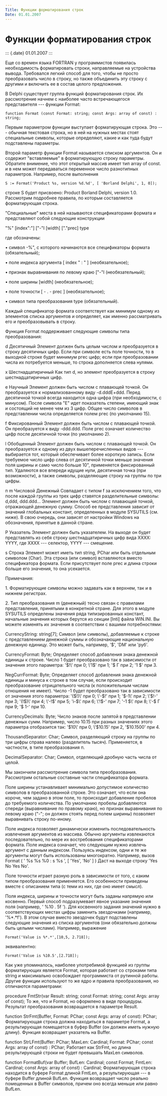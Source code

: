 ```yaml
---
Title: Функции форматирования строк
Date: 01.01.2007
---
```



Функции форматирования строк
============================

::: {.date}
01.01.2007
:::

Еще со времен языка FORTRAN у программистов появилась необходимость
форматировать строки, направляемые на устройства вывода. Требовался
легкий способ для того, чтобы не просто преобразовать число в строку, но
также объединить эту строку с другими и включить ее в состав целого
предложения.

В Delphi существует группа функций форматирования строк. Их рассмотрение
начнем с наиболее часто встречающегося представителя --- функции Format:

    function Format (const Format: string; const Args: array of const) : string;

Первым параметром функции выступает форматирующая строка. Это ---
обычная текстовая строка, но в ней на нужных местах стоят специальные
символы, которые определяют, какие и как туда будут подставлены
параметры.

Второй параметр функции Format называется списком аргументов. Он и
содержит \"вставляемые\" в форматирующую строку параметры. Обратите
внимение, что этот открытый массив имеет тип array of const. и в нем
может передаваться переменное число разнотипных параметров. Например,
после выполнения

    S := Format('Product %s, version %d.%d', [ 'Borland Delphi', 1, 0]);

строке S будет присвоено: Product Borland Delphi, version 1.0.
Рассмотрим подробнее правила, по которьм составляется форматирующая
строка.

\"Специальные\" места в ней называются спецификаторами формата и
представляют собой следующие конструкции

\"%\" \[index\":\"\] \[\"-\"I \[width\] \[\".\"prec\] type

где обозначены:

• символ -%\", с которого начинаются все спецификаторы формата
(обязательный);

• поле индекса аргумента \[ index \" : \" \] (необязательное);

• признак выравнивания по левому краю \[\"-\"I (необязательный);

• поле ширины \[width\] (необязательное);

• поле точности \[ - . - prec \] (необязательное);

• символ типа преобразования type (обязательный).

Каждый спецификатор формата соответствует как минимум одному из
элементов списка аргументов и определяет, как именно рассматривать его и
преобразовывать в строку.

Функция Format поддерживает следующие символы типа преобразования:

d        Десятичный        Элемент должен быть целым числом и
преобразуется в строку десятичных цифр. Если при символе есть поле
точности, то в выходной строке будет минимум ргес цифр; если при
преобразовании числа их потребуется меньше, то строка дополняется слева
нулями.        

х        Шестнадцатиричный        Как тип d, но элемент преобразуется в
строку шестнадцатиричных цифр.        

е        Научный        Элемент должен быть числом с плавающей точкой.
Он преобразуется к нормализованному виду -d.dddE+ddd. Перед десятичной
точкой всегда находится одна цифра (при необходимости, с минусом). После
символа \"Е\" идет показатель степени, имеющий знак и состоящий не менее
чем из 3 цифр. Общее число символов в представлении числа определяется
полем ргес (по умолчанию 15).        

f        Фиксированный        Элемент должен быть числом с плавающей
точкой. Он преобразуется к виду -ddd.ddd. Поле ргес означает количество
цифр после десятичной точки (по умолчанию 2).        

l        Обобщенный        Элемент должен быть числом с плавающей
точкой. Он преобразуется к одному из двух вышеперечисленных видов ---
выбирается тот, который обеспечивает более короткую запись. Если
требуемое число цифр слева от десятичной точки меньше значения поля
ширины и само число больше 10\", применяется фиксированный тип.
Удаляются все впереди идущие нули, десятичная точка (при возможности), а
также символы, разделяющие строку на группы по три цифры.        

п m        Числовой Денежный        Совпадает с типом f за исключением
того, что после каждой группы из трех цифр ставятся разделительные
символы: d,ddd, ddd.ddd... Элемент должен быть числом с плавающей
точкой, отражающей денежную сумму. Способ ее представления зависит от
значений глобальных констант, определенных в модуле SYSUTILS (см. ниже).
В свою очередь, они зависят от настройки Windows на обозначения,
принятые в данной стране.        

Р        Указатель        Элемент должен быть указателем. На выходе он
будет представлять из себя строку шестнадцатиричных цифр вида ХХХХ:
YYYY, где ХХХХ --- селектор, YYYY --- смещение.        

s        Строка        Элемент может иметь тип string, PChar или быть
отдельным символом (Char). Эта строка (или символ) вставляются вместо
спецификатора формата. Если присутствует поле ргес и длина строки больше
его значения, то она усекается.        

Примечания:

1\. Форматирующие символы можно задавать как в верхнем, так и в нижнем
регистрах.

2\. Тип преобразования m (денежный) тесно связан с правилами
представления, принятыми в конкретной стране. Для этого в модуле
SYSUTILS определены значения ряда типизированных констант, начальные
значения которых берутся из секции \[Inti\] файла WIN.INI. Вы можете
изменять их значения в соответствии с вашими потребностями:

CurrencyString: string\[7\];        Символ (или символы), добавляемые к
строке с представлением денежной суммы и обозначающие национальную
денежную единицу. Это может быть, например, \'$\', \'DM\' или \'руб\'.
       

CurrencyFormat: Byte;        Определяет способ добавления знака денежной
единицы к строке. Число 1 будет преобразовано так в зависимости от
значения этого параметра: \'$!\' при 0; \'1$\' при 1; \'$ Г при 2;
\'1 $\' при 3.        

NegCurrFormat: Byte;        Определяет способ добавления знака денежной
единицы и минуса к строке в том случае, если происходит преобразование
отрицательного числа (к положительным числам отношения не имеет). Число
-1 будет преобразовано так в зависимости от значения этого параметра:
\'($!)\' при 0; \'-$!\' при 1; \'$-1\' при 2; \'$!-\' при 3;
\'(!$)\' при 4; \'-!$\' при 5; \'i-$\' при 6; \'!$-\' при 7; \'-1
$\' при 8; \'-$ Г при 9; \'$ 1-\' при 10.        

CurrencyDecimals: Byte;        Число знаков после запятой в
представлении денежных сумм. Например, число 10.15 при разных значениях
этого параметра отобразится так: \'$10\' при 0, \'$10.15\' при 2,
\'$10.1500\' при 4.        

ThousandSeparator: Char;        Символ, разделяющий строку на группы по
три цифры справа налево (разделитель тысяч). Применяется, в частности, в
типе преобразования п.        

DecimalSeparator: Char;        Символ, отделяющий дробную часть числа от
целой.        

Мы закончили рассмотрение символа типа преобразования. Рассмотрим
остальные составные части спецификатора формата.

Поле ширины устанавливает минимально допустимое количество символов в
преобразованной строке. Это означает, что если она короче, чем задано в
этом поле, то происходит добавление пробелов до требуемого количества.
По умолчанию пробелы добавляются спереди (выравнивание по правому краю),
но признак выравнивания по левому краю (\"-\"; он должен стоять перед
полем ширины) позволяет выравнивать строку по-иному.

Поле индекса позволяет динамически изменить последовательность
извлечения аргументов из массива. Обычно аргументы извлекаются
последовательно, по мере их востребования спецификаторами формата. Поле
индекса означает, что следующим нужно извлечь аргумент с данным
индексом. Пользуясь индексом, одни и те же аргументы могут быть
использованы многократно. Например, вызов Format ( \' %s %s %0 : s %s
\', \[ \'Yes\', \'No\' \] ) Даст на выходе строку \'Yes No Yes No\'.

Поле точности играет разную роль в зависимости от того, с каким типом
преобразования применяется. Его особенности приведены вместе с описанием
типа (с теми из них, где оно имеет смысл).

Поля индекса, ширины и точности могут быть заданы напрямую или косвенно.
Первый способ подразумевает явное указание значения поля (например, \'
%10 . 5f \'). Для косвенного задания значений нужно в соответствующих
местах цифры заменить звездочками (например, \'%*.*f\'). В этом случае
вместо звездочек будут подставлены следующие значения из списка
аргументов (они обязательно должны быть целыми числами). Например,
выражение

    Format('Value is %*.*',[10,5, 2.718]);

эквивалентно:

    Format('Value is %10.5',[2.718]);

Как уже упоминалось, наиболее употребимой функцией из группы
форматирующих является Format, которая работает со строками типа string
и максимально освобождает программиста от рутинной работы. Другие
функции используют то же ядро и правила преобразования, но отличаются
параметрами:

procedure FmtStr(var Result: string; const Format: string; const Args:
array of const);        To же, что и Format, но оформлено в виде
процедуры. Результат преобразования возвращается в параметре Result.    
   

function StrFmt(Buffer, Format: PChar; const Args: array of const):
PChar;        Форматирующая строка должна находиться в параметре Format,
а результирующая помещается в буфер Buffer (он должен иметь нужную
длину). Функция возвращает указатель на Buffer.        

function StrLFmt(Buffer: PChar; MaxLen: Cardinal; Format: PChar; const
Args: array of const) : PChar;        Работает как StrFmt, но длина
результирующей строки не будет превышать MaxLen символов.

function FormatBuf(var Buffer; BufLen: Cardinal; const Format; FmtLen:
Cardinal; const Args: array of const) : Cardinal;        Форматирующая
строка находится в буфере Format длиной FmtLen, a результирующая --- в
буфере Buffer длиной BufLen. Функция возвращает число реально помещенных
в Buffer символов, причем оно всегда меньше или равно BufLen.        
